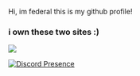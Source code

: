Hi, im federal this is my github profile!



<h3>i own these two sites :) </h3>

<img src="[https://cdn.discordapp.com/emojis/1000214954919596042.webp?size=96&quality=lossless](https://cdn.discordapp.com/emojis/1000214954919596042.webp?size=96&quality=lossless)">







[![Discord Presence](https://lanyard.cnrad.dev/api/813619140031414322)](https://discord.com/users/813619140031414322)
